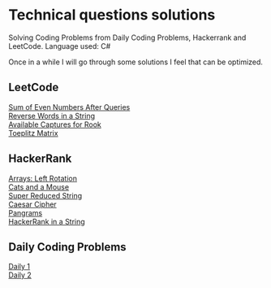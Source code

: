 # Technical questions solutions


Solving Coding Problems from Daily Coding Problems, Hackerrank and LeetCode. Language used: C#

Once in a while I will go through some solutions I feel that can be optimized.

## LeetCode
  
[Sum of Even Numbers After Queries](https://github.com/luisdeol/coding-problems/blob/master/leetcode/SumEvenAfterQuery/Program.cs)  
[Reverse Words in a String](https://github.com/luisdeol/coding-problems/blob/master/leetcode/ReverseWordsInAString/Program.cs)  
[Available Captures for Rook](https://github.com/luisdeol/coding-problems/blob/master/leetcode/AvailableCapturesForRook/Program.cs)  
[Toeplitz Matrix](https://github.com/luisdeol/coding-problems/blob/master/leetcode/ToeplitzMatrix/Program.cs)  

## HackerRank

[Arrays: Left Rotation](https://github.com/luisdeol/coding-problems/blob/master/hackerrank/LeftRotation/Program.cs)  
[Cats and a Mouse](https://github.com/luisdeol/coding-problems/blob/master/hackerrank/CatsAndMouse/Program.cs)  
[Super Reduced String](https://github.com/luisdeol/coding-problems/blob/master/hackerrank/SuperReducedString/Program.cs)  
[Caesar Cipher](https://github.com/luisdeol/coding-problems/blob/master/hackerrank/CaesarCipher/Program.cs)   
[Pangrams](https://github.com/luisdeol/coding-problems/blob/master/hackerrank/Pangrams/Program.cs)  
[HackerRank in a String](https://github.com/luisdeol/coding-problems/blob/master/hackerrank/HackerRankInString/Program.cs)  

## Daily Coding Problems
[Daily 1](https://github.com/luisdeol/coding-problems/blob/master/daily/daily-1/Program.cs)  
[Daily 2](https://github.com/luisdeol/coding-problems/blob/master/daily/daily-2/Program.cs)  
